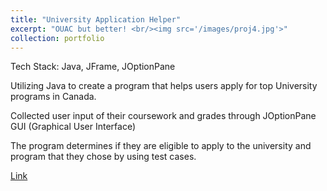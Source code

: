 ```yaml
---
title: "University Application Helper"
excerpt: "OUAC but better! <br/><img src='/images/proj4.jpg'>"
collection: portfolio
---
```


Tech Stack:  Java, JFrame, JOptionPane

Utilizing Java to create a program that helps users apply for top University programs in Canada.

Collected user input of their coursework and grades through JOptionPane GUI (Graphical User Interface)

The program determines if they are eligible to apply to the university and program that they chose by using test cases.

[Link](https://github.com/aseef2289/university-application-helper)
